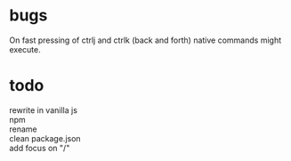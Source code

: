 # bugs  

On fast pressing of ctrlj and ctrlk (back and forth) native commands might execute.  

# todo  
rewrite in vanilla js  
npm  
rename  
clean package.json  
add focus on "/"  
